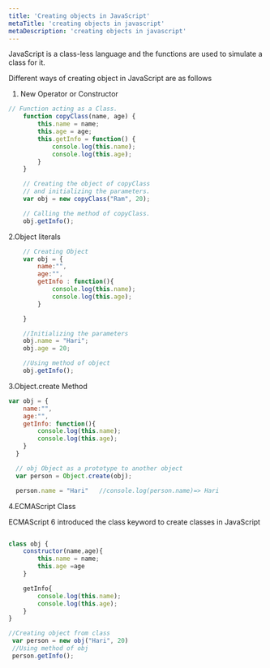```yaml
---
title: 'Creating objects in JavaScript'
metaTitle: 'creating objects in javascript'
metaDescription: 'creating objects in javascript'
---
```


JavaScript is a class-less language and the functions are used to simulate a class for it.

Different ways of creating object in JavaScript are as follows

1. New Operator or Constructor

```js
// Function acting as a Class.
    function copyClass(name, age) {
        this.name = name;
        this.age = age;
        this.getInfo = function() {
            console.log(this.name);
            console.log(this.age);
        }
    }

    // Creating the object of copyClass
    // and initializing the parameters.
    var obj = new copyClass("Ram", 20);

    // Calling the method of copyClass.
    obj.getInfo();

```

2.Object literals

```js
    // Creating Object
    var obj = {
        name:"",
        age:"",
        getInfo : function(){
            console.log(this.name);
            console.log(this.age);
        }

    }

    //Initializing the parameters
    obj.name = "Hari";
    obj.age = 20;

    //Using method of object
    obj.getInfo();
```

3.Object.create Method

```js
var obj = {
    name:"",
    age:"",
    getInfo: function(){
        console.log(this.name);
        console.log(this.age);
    }
  }

  // obj Object as a prototype to another object
  var person = Object.create(obj);

  person.name = "Hari"   //console.log(person.name)=> Hari

```

4.ECMAScript Class

ECMAScript 6 introduced the class keyword to create classes in JavaScript

```js

class obj {
    constructor(name,age){
        this.name = name;
        this.age =age
    }

    getInfo{
        console.log(this.name);
        console.log(this.age);
    }
}

//Creating object from class
 var person = new obj("Hari", 20)
 //Using method of obj
 person.getInfo();

```

